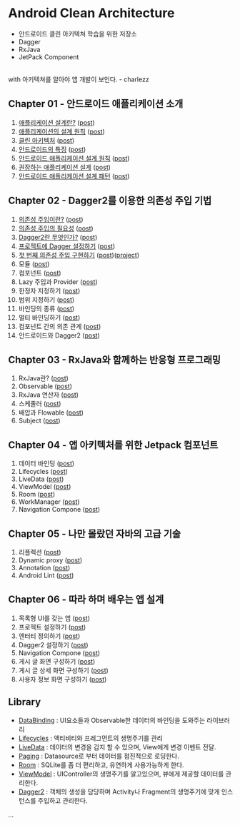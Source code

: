 # Android Clean Architecture

- 안드로이드 클린 아키텍쳐 학습을 위한 저장소
- Dagger
- RxJava
- JetPack Component
<br/>
with 아키텍쳐를 알아야 앱 개발이 보인다. - charlezz 

## Chapter 01 - 안드로이드 애플리케이션 소개

1. [애플리케이션 설계란?](./post/ch01.%20안드로이드%20애플리케이션%20설계%20소개/1.%20애플리케이션%20설계란%3F.md) ([post](https://whyprogrammer.tistory.com/606))
2. [애플리케이션의 설계 원칙](./post/ch01.%20안드로이드%20애플리케이션%20설계%20소개/2.%20애플리케이션%20설계%20원칙.md) ([post](https://whyprogrammer.tistory.com/606))
3. [클린 아키텍처](./post/ch01.%20안드로이드%20애플리케이션%20설계%20소개/3.%20클린%20아키텍처.md) ([post](https://whyprogrammer.tistory.com/607))
4. [안드로이드의 특징](./post/ch01.%20%EC%95%88%EB%93%9C%EB%A1%9C%EC%9D%B4%EB%93%9C%20%EC%95%A0%ED%94%8C%EB%A6%AC%EC%BC%80%EC%9D%B4%EC%85%98%20%EC%84%A4%EA%B3%84%20%EC%86%8C%EA%B0%9C/4.%20%EC%95%88%EB%93%9C%EB%A1%9C%EC%9D%B4%EB%93%9C%EC%9D%98%20%ED%8A%B9%EC%A7%95.md) ([post](https://whyprogrammer.tistory.com/608))
5. [안드로이드 애플리케이션 설계 원칙](./post/ch01.%20%EC%95%88%EB%93%9C%EB%A1%9C%EC%9D%B4%EB%93%9C%20%EC%95%A0%ED%94%8C%EB%A6%AC%EC%BC%80%EC%9D%B4%EC%85%98%20%EC%84%A4%EA%B3%84%20%EC%86%8C%EA%B0%9C/5.%20%EC%95%88%EB%93%9C%EB%A1%9C%EC%9D%B4%EB%93%9C%20%EC%95%A0%ED%94%8C%EB%A6%AC%EC%BC%80%EC%9D%B4%EC%85%98%20%EC%84%A4%EA%B3%84%20%EC%9B%90%EC%B9%99.md) ([post](https://whyprogrammer.tistory.com/608))
6. [권장하는 애플리케이션 설계](./post/ch01.%20안드로이드%20애플리케이션%20설계%20소개/6.%20권장하는%20애플리케이션%20설계.md) ([post](https://whyprogrammer.tistory.com/608))
7. [안드로이드 애플리케이션 설계 패턴](./post/ch01.%20안드로이드%20애플리케이션%20설계%20소개/7.%20안드로이드%20애플리케이션%20설계%20패턴.md) ([post](https://whyprogrammer.tistory.com/609))

## Chapter 02 - Dagger2를 이용한 의존성 주입 기법

1. [의존성 주입이란?](./post/ch02.%20Dagger2를%20이용한%20의존성%20주입%20기법/01.%20의존성%20주입이란%3F.md) ([post](https://whyprogrammer.tistory.com/610))
2. [의존성 주입의 필요성](./post/ch02.%20Dagger2를%20이용한%20의존성%20주입%20기법/02.%20의존성%20주입의%20필요성.md) ([post](https://whyprogrammer.tistory.com/610))
3. [Dagger2란 무엇인가?](./post/ch02.%20Dagger2를%20이용한%20의존성%20주입%20기법/03.%20Dagger2란%20무엇인가%3F.md) ([post](https://whyprogrammer.tistory.com/611))
4. [프로젝트에 Dagger 설정하기](./post/ch02.%20Dagger2를%20이용한%20의존성%20주입%20기법/04.%20프로젝트에%20Dagger%20설정하기.md) ([post](https://whyprogrammer.tistory.com/611))
5. [첫 번째 의존성 주입 구현하기](./post/ch02.%20Dagger2를%20이용한%20의존성%20주입%20기법/05.%20첫%20번째%20의존성%20주입%20구현하기.md) ([post](https://whyprogrammer.tistory.com/611))([project](./src/c2-1-HelloDagger))
6. 모듈 ([post](#))
7. 컴포넌트 ([post](#))
8. Lazy 주입과 Provider ([post](#))
9. 한정자 지정하기 ([post](#))
10. 범위 지정하기 ([post](#))
11. 바인딩의 종류 ([post](#))
12. 멀티 바인딩하기 ([post](#))
13. 컴포넌트 간의 의존 관계 ([post](#))
14. 안드로이드와 Dagger2 ([post](#))

## Chapter 03 - RxJava와 함께하는 반응형 프로그래밍

1. RxJava란? ([post](#))
2. Observable ([post](#))
3. RxJava 연산자 ([post](#))
4. 스케줄러 ([post](#))
5. 배압과 Flowable ([post](#))
6. Subject ([post](#))

## Chapter 04 - 앱 아키텍처를 위한 Jetpack 컴포넌트

1. 데이터 바인딩 ([post](#))
2. Lifecycles ([post](#))
3. LiveData ([post](#))
4. ViewModel ([post](#))
5. Room ([post](#))
7. WorkManager ([post](#))
8. Navigation Compone ([post](#))

## Chapter 05 - 나만 몰랐던 자바의 고급 기술

1. 리플렉션 ([post](#))
2. Dynamic proxy ([post](#))
3. Annotation ([post](#))
4. Android Lint ([post](#))

## Chapter 06 - 따라 하며 배우는 앱 설계

1. 목록형 UI를 갖는 앱 ([post](#))
2. 프로젝트 설정하기 ([post](#))
3. 엔터티 정의하기 ([post](#))
4. Dagger2 설정하기 ([post](#))
5. Navigation Compone ([post](#))
6. 게시 글 화면 구성하기 ([post](#))
7. 게시 글 상세 화면 구성하기 ([post](#))
8. 사용자 정보 화면 구성하기 ([post](#))

## Library

- [DataBinding](https://developer.android.com/topic/libraries/data-binding/?hl=ko) : UI요소들과 Observable한 데이터의 바인딩을 도와주는 라이브러리
- [Lifecycles](https://developer.android.com/reference/android/arch/lifecycle/Lifecycle) :  액티비티와 프레그먼트의 생명주기를 관리
- [LiveData](http://www.charlezz.com/?p=363) : 데이터의 변경을 감지 할 수 있으며, View에게 변경 이벤트 전달.
- [Paging](http://www.charlezz.com/?p=484) : Datasource로 부터 데이터를 점진적으로 로딩한다.
- [Room](http://www.charlezz.com/?p=368) : SQLite를 좀 더 편리하고, 유연하게 사용가능하게 한다.
- [ViewModel](http://www.charlezz.com/?p=365) : UIController의 생명주기를 알고있으며, 뷰에게 제공할 데이터를 관리한다.
- [Dagger2](http://www.charlezz.com/?p=428) : 객체의 생성을 담당하며 Activity나 Fragment의 생명주기에 맞게 인스턴스를 주입하고 관리한다.

...